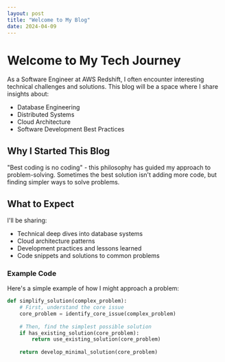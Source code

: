 ```yaml
---
layout: post
title: "Welcome to My Blog"
date: 2024-04-09
---
```


# Welcome to My Tech Journey

As a Software Engineer at AWS Redshift, I often encounter interesting technical challenges and solutions. This blog will be a space where I share insights about:

- Database Engineering
- Distributed Systems
- Cloud Architecture
- Software Development Best Practices

## Why I Started This Blog

"Best coding is no coding" - this philosophy has guided my approach to problem-solving. Sometimes the best solution isn't adding more code, but finding simpler ways to solve problems.

## What to Expect

I'll be sharing:
- Technical deep dives into database systems
- Cloud architecture patterns
- Development practices and lessons learned
- Code snippets and solutions to common problems

### Example Code

Here's a simple example of how I might approach a problem:

```python
def simplify_solution(complex_problem):
    # First, understand the core issue
    core_problem = identify_core_issue(complex_problem)
    
    # Then, find the simplest possible solution
    if has_existing_solution(core_problem):
        return use_existing_solution(core_problem)
        
    return develop_minimal_solution(core_problem)

